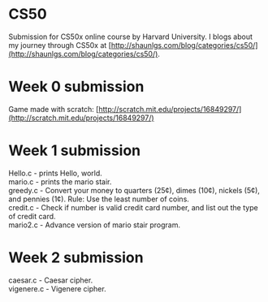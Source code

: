 CS50
====

Submission for CS50x online course by Harvard University. I blogs about my journey through CS50x at [http://shaunlgs.com/blog/categories/cs50/](http://shaunlgs.com/blog/categories/cs50/).

Week 0 submission
=================
Game made with scratch: [http://scratch.mit.edu/projects/16849297/](http://scratch.mit.edu/projects/16849297/)

Week 1 submission
=================
Hello.c - prints Hello, world.<br>
mario.c - prints the mario stair.<br>
greedy.c - Convert your money to quarters (25¢), dimes (10¢), nickels (5¢), and pennies (1¢). Rule: Use the least number of coins.<br>
credit.c - Check if number is valid credit card number, and list out the type of credit card.<br>
mario2.c - Advance version of mario stair program.<br>

Week 2 submission
=================
caesar.c - Caesar cipher.<br>
vigenere.c - Vigenere cipher.<br>

